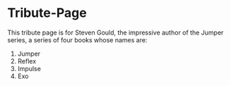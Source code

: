 # Tribute-Page

  This tribute page is for Steven Gould, the impressive author of the Jumper series, a series of four books whose names are:

1. Jumper
2. Reflex
3. Impulse
4. Exo